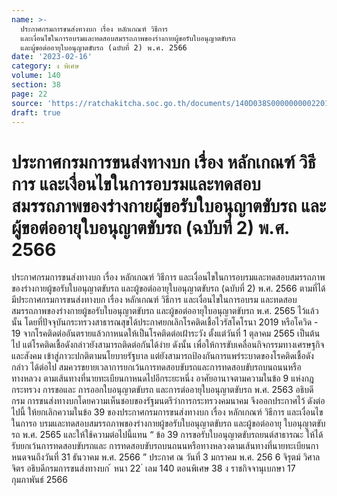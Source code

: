 ```yaml
---
name: >-
  ประกาศกรมการขนส่งทางบก เรื่อง หลักเกณฑ์ วิธีการ
  และเงื่อนไขในการอบรมและทดสอบสมรรถภาพของร่างกายผู้ขอรับใบอนุญาตขับรถ
  และผู้ขอต่ออายุใบอนุญาตขับรถ (ฉบับที่ 2) พ.ศ. 2566
date: '2023-02-16'
category: ง พิเศษ
volume: 140
section: 38
page: 22
source: 'https://ratchakitcha.soc.go.th/documents/140D038S0000000002201.pdf'
draft: true
---
```


# ประกาศกรมการขนส่งทางบก เรื่อง หลักเกณฑ์ วิธีการ และเงื่อนไขในการอบรมและทดสอบสมรรถภาพของร่างกายผู้ขอรับใบอนุญาตขับรถ และผู้ขอต่ออายุใบอนุญาตขับรถ (ฉบับที่ 2) พ.ศ. 2566

ประกาศกรมการขนส่งทางบก เรื่อง หลักเกณฑ์ วิธีการ และเงื่อนไขในการอบรมและทดสอบสมรรถภาพ ของร่างกายผู้ขอรับใบอนุญาตขับรถ และผู้ขอต่ออายุใบอนุญาตขับรถ (ฉบับที่ 2) พ.ศ. 2566 ตามที่ได้มีประกาศกรมการขนส่งทางบก เรื่อง หลักเกณฑ์ วิธีการ และเงื่อนไขในการอบรม และทดสอบสมรรถภาพของร่างกายผู้ขอรับใบอนุญาตขับรถ และผู้ขอต่ออายุใบอนุญาตขับรถ พ.ศ. 2565 ไว้แล้ว นั้น โดยที่ปัจจุบันกระทรวงสาธารณสุขได้ประกาศยกเลิกโรคติดเชื้อไวรัสโคโรนา 2019 หรือโควิด - 19 จากโรคติดต่ออันตรายแล้วกาหนดให้เป็นโรคติดต่อเฝ้าระวัง ตั้งแต่วันที่ 1 ตุลาคม 2565 เป็นต้นไป แต่โรคติดเชื้อดังกล่าวยังสามารถติดต่อกันได้ง่าย ดังนั้น เพื่อให้การขับเคลื่อนกิจกรรมทางเศรษฐกิจและสังคม เข้าสู่ภาวะปกติตามนโยบายรัฐบาล แต่ยังสามารถป้องกันการแพร่ระบาดของโรคติดเชื้อดังกล่าว ได้ต่อไป สมควรขยายเวลาการยกเว้นการทดสอบขับรถและการทดสอบขับรถบนถนนหรือทางหลวง ตามเส้นทางที่นายทะเบียนกาหนดไปอีกระยะหนึ่ง อาศัยอานาจตามความในข้อ 9 แห่งกฎกระทรวง การขอและ การออกใบอนุญาตขับรถ และการต่ออายุใบอนุญาตขับรถ พ.ศ. 2563 อธิบดีกรม การขนส่งทางบกโดยความเห็นชอบของรัฐมนตรีว่าการกระทรวงคมนาคม จึงออกประกาศไว้ ดังต่อไปนี้ ให้ยกเลิกความในข้อ 39 ของประกาศกรมการขนส่งทางบก เรื่อง หลักเกณฑ์ วิธีการ และเงื่อนไขในการอ บรมและทดสอบสมรรถภาพของร่างกายผู้ขอรับใบอนุญาตขับรถ และผู้ขอต่ออายุ ใบอนุญาตขับรถ พ.ศ. 2565 และให้ใช้ความต่อไปนี้แทน “ ข้อ 39 การขอรับใบอนุญาตขับรถยนต์สาธารณะ ให้ได้รับยกเว้นการทดสอบขับรถและ การทดสอบขับรถบนถนนหรือทางหลวงตามเส้นทางที่นายทะเบียนกาหนดจนถึงวันที่ 31 ธันวาคม พ.ศ. 2566 ” ประกาศ ณ วันที่ 3 มกราคม พ.ศ. 256 6 จิรุตม์ วิศาลจิตร อธิบดีกรมการขนส่งทางบก ้ หนา 22 ่ เลม 140 ตอนพิเศษ 38 ง ราชกิจจานุเบกษา 17 กุมภาพันธ์ 2566
